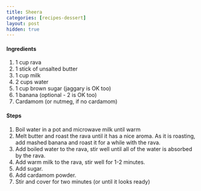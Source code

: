 ```yaml
---
title: Sheera
categories: [recipes-dessert]
layout: post
hidden: true
---
```


#### Ingredients
1. 1 cup rava
2. 1 stick of unsalted butter
3. 1 cup milk
4. 2 cups water
5. 1 cup brown sugar (jaggary is OK too)
6. 1 banana (optional - 2 is OK too)
7. Cardamom (or nutmeg, if no cardamom)

#### Steps
1. Boil water in a pot and microwave milk until warm
2. Melt butter and roast the rava until it has a nice aroma. As it is roasting, add mashed banana and roast it for a while with the rava.
3. Add boiled water to the rava, stir well until all of the water is absorbed by the rava.
4. Add warm milk to the rava, stir well for 1-2 minutes.
5. Add sugar.
6. Add cardamom powder.
7. Stir and cover for two minutes (or until it looks ready)
